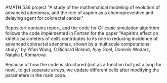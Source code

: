 AMATH 536 project "A study of the mathematical modeling of evolution of advanced adenomas, and the role of aspirin as a chemopreventive and delaying agent for colorectal cancer."

Repositort contains report, and the code for Gillespie simulation algorithm follows the code implemented in Fortran for the paper "Aspirin’s effect on kinetic parameters of cells contributes to its role in reducing incidence of advanced colorectal adenomas, shown by a multiscale computational study," by Yifan Wang, C Richard Boland, Ajay Goel, Dominik Wodarz, Natalia L Komarova

Because of how the code is structured (not as a function but just a loop for now), to get separate arrays, we update different cells after modifying the parameters in the main code.
